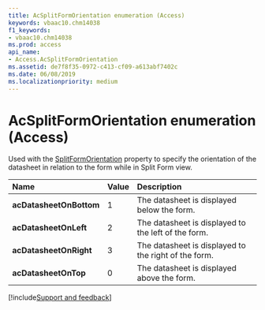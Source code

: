 ```yaml
---
title: AcSplitFormOrientation enumeration (Access)
keywords: vbaac10.chm14038
f1_keywords:
- vbaac10.chm14038
ms.prod: access
api_name:
- Access.AcSplitFormOrientation
ms.assetid: de7f8f35-0972-c413-cf09-a613abf7402c
ms.date: 06/08/2019
ms.localizationpriority: medium
---
```



# AcSplitFormOrientation enumeration (Access)

Used with the [SplitFormOrientation](Access.Form.SplitFormOrientation.md) property to specify the orientation of the datasheet in relation to the form while in Split Form view.

|Name|Value|Description|
|:-----|:-----|:-----|
|**acDatasheetOnBottom**|1|The datasheet is displayed below the form.|
|**acDatasheetOnLeft**|2|The datasheet is displayed to the left of the form.|
|**acDatasheetOnRight**|3|The datasheet is displayed to the right of the form.|
|**acDatasheetOnTop**|0|The datasheet is displayed above the form. |

[!include[Support and feedback](~/includes/feedback-boilerplate.md)]